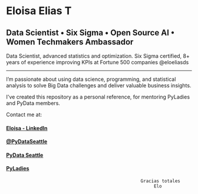 # Eloisa Elias T 
## Data Scientist • Six Sigma • Open Source AI • Women Techmakers Ambassador

Data Scientist, advanced statistics and optimization. Six Sigma certified, 8+ years of experience improving KPIs at Fortune 500 companies @eloeliasds

---

I’m passionate about using data science, programming, and statistical analysis to solve Big Data challenges and deliver valuable business insights.

I've created this repository as a personal reference, for mentoring PyLadies and PyData members.

Contact me at:
#### [Eloisa - LinkedIn](https://www.linkedin.com/in/eloeliasds/)
#### [@PyDataSeattle](https://twitter.com/PyDataSeattle)
#### [PyData Seattle](https://www.meetup.com/pydata_seattle)
#### [PyLadies](https://www.meetup.com/Seattle-PyLadies)

       
                                                       Gracias totales
                                                            Elo




